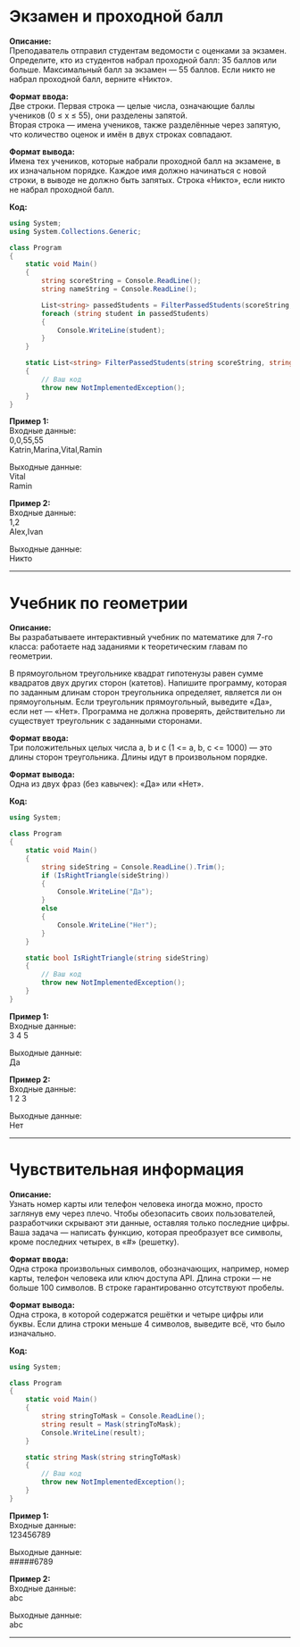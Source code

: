 # Экзамен и проходной балл

**Описание:**  
Преподаватель отправил студентам ведомости с оценками за экзамен. Определите, кто из студентов набрал проходной балл: 35 баллов или больше. Максимальный балл за экзамен — 55 баллов. Если никто не набрал проходной балл, верните «Никто».

**Формат ввода:**  
Две строки. Первая строка — целые числа, означающие баллы учеников (0 ≤ x ≤ 55), они разделены запятой.  
Вторая строка — имена учеников, также разделённые через запятую, что количество оценок и имён в двух строках совпадают.

**Формат вывода:**  
Имена тех учеников, которые набрали проходной балл на экзамене, в их изначальном порядке. Каждое имя должно начинаться с новой строки, в выводе не должно быть запятых. Строка «Никто», если никто не набрал проходной балл.

**Код:**
```csharp
using System;
using System.Collections.Generic;

class Program
{
    static void Main()
    {
        string scoreString = Console.ReadLine();
        string nameString = Console.ReadLine();

        List<string> passedStudents = FilterPassedStudents(scoreString, nameString);
        foreach (string student in passedStudents)
        {
            Console.WriteLine(student);
        }
    }

    static List<string> FilterPassedStudents(string scoreString, string nameString)
    {
        // Ваш код
        throw new NotImplementedException();
    }
}
```

**Пример 1:**  
Входные данные:  
0,0,55,55  
Katrin,Marina,Vital,Ramin

Выходные данные:  
Vital  
Ramin

**Пример 2:**  
Входные данные:  
1,2  
Alex,Ivan

Выходные данные:  
Никто

---

# Учебник по геометрии

**Описание:**  
Вы разрабатываете интерактивный учебник по математике для 7-го класса: работаете над заданиями к теоретическим главам по геометрии.

В прямоугольном треугольнике квадрат гипотенузы равен сумме квадратов двух других сторон (катетов). Напишите программу, которая по заданным длинам сторон треугольника определяет, является ли он прямоугольным. Если треугольник прямоугольный, выведите «Да», если нет — «Нет». Программа не должна проверять, действительно ли существует треугольник с заданными сторонами.

**Формат ввода:**  
Три положительных целых числа a, b и c (1 <= a, b, c <= 1000) — это длины сторон треугольника. Длины идут в произвольном порядке.

**Формат вывода:**  
Одна из двух фраз (без кавычек): «Да» или «Нет».

**Код:**
```csharp
using System;

class Program
{
    static void Main()
    {
        string sideString = Console.ReadLine().Trim();
        if (IsRightTriangle(sideString))
        {
            Console.WriteLine("Да");
        }
        else
        {
            Console.WriteLine("Нет");
        }
    }

    static bool IsRightTriangle(string sideString)
    {
        // Ваш код
        throw new NotImplementedException();
    }
}
```

**Пример 1:**  
Входные данные:  
3 4 5

Выходные данные:  
Да

**Пример 2:**  
Входные данные:  
1 2 3

Выходные данные:  
Нет

---

# Чувствительная информация

**Описание:**  
Узнать номер карты или телефон человека иногда можно, просто заглянув ему через плечо. Чтобы обезопасить своих пользователей, разработчики скрывают эти данные, оставляя только последние цифры. Ваша задача — написать функцию, которая преобразует все символы, кроме последних четырех, в «#» (решетку).

**Формат ввода:**  
Одна строка произвольных символов, обозначающих, например, номер карты, телефон человека или ключ доступа API. Длина строки — не больше 100 символов. В строке гарантированно отсутствуют пробелы.

**Формат вывода:**  
Одна строка, в которой содержатся решётки и четыре цифры или буквы. Если длина строки меньше 4 символов, выведите всё, что было изначально.

**Код:**
```csharp
using System;

class Program
{
    static void Main()
    {
        string stringToMask = Console.ReadLine();
        string result = Mask(stringToMask);
        Console.WriteLine(result);
    }

    static string Mask(string stringToMask)
    {
        // Ваш код
        throw new NotImplementedException();
    }
}
```

**Пример 1:**  
Входные данные:  
123456789

Выходные данные:  
#####6789

**Пример 2:**  
Входные данные:  
abc

Выходные данные:  
abc

---
